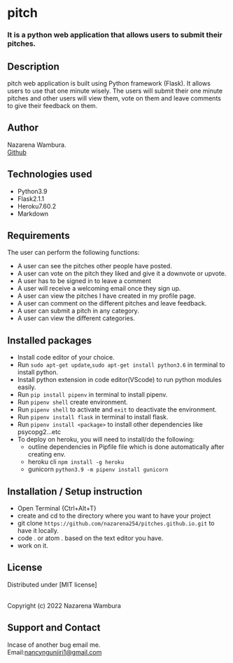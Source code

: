 # pitch
### It is a python web application that allows users to submit their pitches. 

<!-- ### NewsHub Homepage
![](./app/static/images/newshubimg.png "newsapp homepage") -->

## Description
pitch web application is built using Python framework (Flask). It allows users to use that one minute wisely. The users will submit their one minute pitches and other users will view them, vote on them and leave comments to give their feedback on them.

## Author
Nazarena Wambura.</br>
[Github](https://github.com/nazarena254)

## Technologies used
* Python3.9
* Flask2.1.1
* Heroku7.60.2
* Markdown


## Requirements
The user can perform the following functions:

- A user can see the pitches other people have posted.
- A user can vote on the pitch they liked and give it a downvote or upvote.
- A user has to be signed in to leave a comment
- A user will receive a welcoming email once they sign up.
- A user can view the pitches I have created in my profile page.
- A user can comment on the different pitches and leave feedback.
- A user can submit a pitch in any category.
- A user can view the different categories.


## Installed packages
* Install code editor of your choice.
* Run `sudo apt-get update`,`sudo apt-get install python3.6` in terminal to install python.
* Install python extension in code editor(VScode) to run python modules easily.
* Run `pip install pipenv` in terminal to install pipenv.
* Run `pipenv shell` create environment.
* Run `pipenv shell` to activate  and `exit` to deactivate the environment.
* Run `pipenv install flask` in terminal to install flask. 
* Run `pipenv install <package>` to install other dependencies like psycopg2...etc
* To deploy on heroku, you will need to install/do the following:
   - outline dependencies in Pipfile file which is done automatically after creating env. 
   - heroku cli `npm install -g heroku`
   - gunicorn  `python3.9 -m pipenv install gunicorn`
 

## Installation / Setup instruction
* Open Terminal {Ctrl+Alt+T}
* create and cd to the directory where you want to have your project
* git clone `https://github.com/nazarena254/pitches.github.io.git` to have it locally.
* code . or atom . based on the text editor you have.
* work on it.

## License
Distributed under [MIT license]
<!-- (https://github.com/nazarena254/pitch.github.io/blob/master/LICENSE). -->
</br>
Copyright (c) 2022 Nazarena Wambura

## Support and Contact
Incase of another bug email me.</br>
Email:<nancyngunjiri1@gmail.com>
